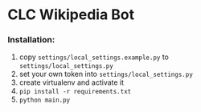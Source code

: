 # CLC Wikipedia Bot

### Installation:
1. copy `settings/local_settings.example.py` to `settings/local_settings.py`
2. set your own token into `settings/local_settings.py`
3. create virtualenv and activate it
4. `pip install -r requirements.txt`
5. `python main.py`
